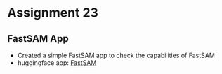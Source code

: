 # Assignment 23

## FastSAM App
- Created a simple FastSAM app to check the capabilities of FastSAM
- huggingface app: [FastSAM](https://huggingface.co/spaces/kg7/FastSAM)
